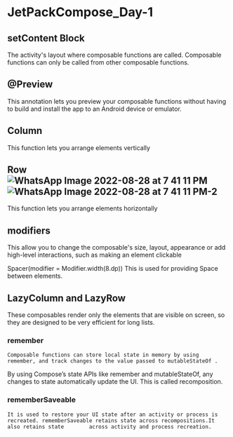 # JetPackCompose_Day-1

## setContent Block 

The activity's layout where composable functions are called. Composable functions can only be called from other composable functions.

## @Preview 

This annotation lets you preview your composable functions without having to build and install the app to an Android device or emulator.

## Column 

This function lets you arrange elements vertically

## Row ![WhatsApp Image 2022-08-28 at 7 41 11 PM](https://user-images.githubusercontent.com/11208646/187078673-14c3cdf5-1375-4f33-9038-71f6cfaf72fe.jpeg)![WhatsApp Image 2022-08-28 at 7 41 11 PM-2](https://user-images.githubusercontent.com/11208646/187078681-6d8cfd8f-4836-4760-a5a7-9223f3b080c2.jpeg)



This function lets you arrange elements horizontally

## modifiers 

This allow you to change the composable's size, layout, appearance or add high-level interactions, such as making an element clickable

Spacer(modifier = Modifier.width(8.dp)) This is used for providing Space between elements.

## LazyColumn and LazyRow

These composables render only the elements that are visible on screen, so they are designed to be very efficient for long lists.

  ### remember 
	
	Composable functions can store local state in memory by using remember, and track changes to the value passed to mutableStateOf .

  By using Compose’s state APIs like remember and mutableStateOf, any changes to state automatically update the UI. This is called recomposition.

  ### rememberSaveable 
	
	It is used to restore your UI state after an activity or process is recreated. rememberSaveable retains state across recompositions.It also retains state    	 across activity and process recreation.
	
	

